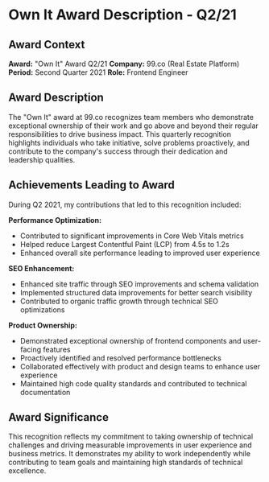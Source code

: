 # Own It Award Description - Q2/21

## Award Context
**Award:** "Own It" Award Q2/21
**Company:** 99.co (Real Estate Platform)
**Period:** Second Quarter 2021
**Role:** Frontend Engineer

## Award Description
The "Own It" award at 99.co recognizes team members who demonstrate exceptional ownership of their work and go above and beyond their regular responsibilities to drive business impact. This quarterly recognition highlights individuals who take initiative, solve problems proactively, and contribute to the company's success through their dedication and leadership qualities.

## Achievements Leading to Award
During Q2 2021, my contributions that led to this recognition included:

**Performance Optimization:**
- Contributed to significant improvements in Core Web Vitals metrics
- Helped reduce Largest Contentful Paint (LCP) from 4.5s to 1.2s
- Enhanced overall site performance leading to improved user experience

**SEO Enhancement:**
- Enhanced site traffic through SEO improvements and schema validation
- Implemented structured data improvements for better search visibility
- Contributed to organic traffic growth through technical SEO optimizations

**Product Ownership:**
- Demonstrated exceptional ownership of frontend components and user-facing features
- Proactively identified and resolved performance bottlenecks
- Collaborated effectively with product and design teams to enhance user experience
- Maintained high code quality standards and contributed to technical documentation

## Award Significance
This recognition reflects my commitment to taking ownership of technical challenges and driving measurable improvements in user experience and business metrics. It demonstrates my ability to work independently while contributing to team goals and maintaining high standards of technical excellence.